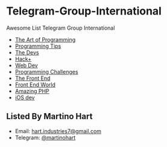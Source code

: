 # Telegram-Group-International
Awesome List Telegram Group International

+ [The Art of Programming](https://t.me/theprogrammingart)
+ [Programming Tips](https://t.me/programmingtip)
+ [The Devs](https://t.me/thedevs)
+ [Hack+](https://t.me/hacking_group_channel)
+ [Web Dev](https://t.me/webdev_eng)
+ [Programming Challenges](https://t.me/prograchallenges)
+ [The Front End](https://t.me/thefrontend)
+ [Front End World](https://t.me/front_end_first)
+ [Amazing PHP](https://t.me/phpme)
+ [iOS dev](https://t.me/iosdevio)

## Listed By Martino Hart
- Email: hart.industries7@gmail.com
- Telegram: [@martinohart](https://t.me/martinohart)
